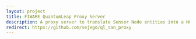 ```yaml
---
layout: project
title: FIWARE QuantumLeap Proxy Server
description: A proxy server to translate Sensor Node entities into a NGSI entities. Written in Python
redirect: https://github.com/sejego/ql_san_proxy
---
```

